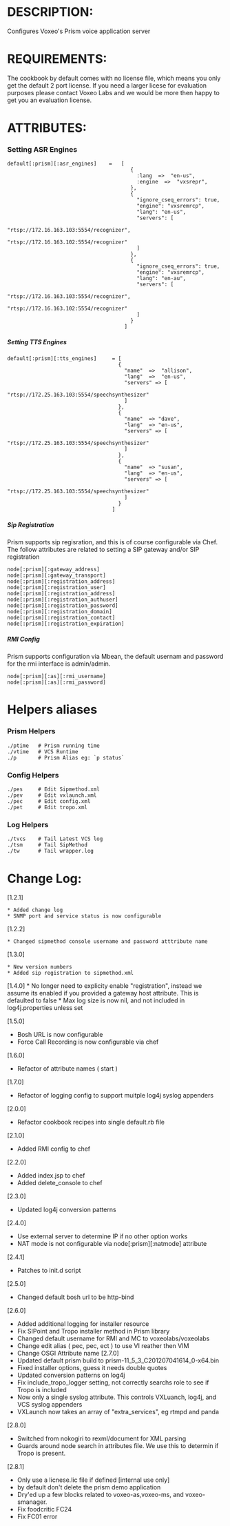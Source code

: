 # DESCRIPTION:
  Configures Voxeo's Prism voice application server

# REQUIREMENTS:

  The cookbook by default comes with no license file, which means you only get the default 2 port license.  If you need a larger licese for evaluation purposes please contact Voxeo Labs and we would be more then happy to get you an evaluation license.

# ATTRIBUTES:


### Setting ASR Engines

    default[:prism][:asr_engines]    =   [
                                            {
                                              :lang  =>  "en-us",
                                              :engine  =>  "vxsrepr",
                                            },
                                            {
                                              "ignore_cseq_errors": true,
                                              "engine": "vxsremrcp",
                                              "lang": "en-us",
                                              "servers": [
                                                "rtsp://172.16.163.103:5554/recognizer",
                                                "rtsp://172.16.163.102:5554/recognizer"
                                              ]
                                            },
                                            {
                                              "ignore_cseq_errors": true,
                                              "engine": "vxsremrcp",
                                              "lang": "en-au",
                                              "servers": [
                                                "rtsp://172.16.163.103:5554/recognizer",
                                                "rtsp://172.16.163.102:5554/recognizer"
                                              ]
                                            }
                                          ]

##### Setting TTS Engines

    default[:prism][:tts_engines]     = [
                                        {
                                          "name"  =>  "allison",
                                          "lang"  =>  "en-us",
                                          "servers" => [
                                            "rtsp://172.25.163.103:5554/speechsynthesizer"
                                          ]
                                        },
                                        {
                                          "name"  => "dave",
                                          "lang"  => "en-us",
                                          "servers" => [
                                            "rtsp://172.25.163.103:5554/speechsynthesizer"
                                          ]
                                        },
                                        {
                                          "name"  => "susan",
                                          "lang"  => "en-us",
                                          "servers" => [
                                            "rtsp://172.25.163.103:5554/speechsynthesizer"
                                          ]
                                        }
                                      ]


##### Sip Registration

Prism supports sip regisration, and this is of course configurable via Chef.  The follow attributes are related to setting a SIP gateway and/or SIP registration

    node[:prism][:gateway_address]
    node[:prism][:gateway_transport]
    node[:prism][:registration_address]
    node[:prism][:registration_user]
    node[:prism][:registration_address]
    node[:prism][:registration_authuser]
    node[:prism][:registration_password]
    node[:prism][:registration_domain]
    node[:prism][:registration_contact]
    node[:prism][:registration_expiration]


##### RMI Config

 Prism supports configuration via Mbean, the default usernam and password for the rmi interface is admin/admin.

    node[:prism][:as][:rmi_username]
    node[:prism][:as][:rmi_password]


# Helpers aliases

### Prism Helpers
    ./ptime   # Prism running time
    ./vtime   # VCS Runtime
    ./p       # Prism Alias eg: `p status`

### Config Helpers
    ./pes     # Edit Sipmethod.xml
    ./pev     # Edit vxlaunch.xml
    ./pec     # Edit config.xml
    ./pet     # Edit tropo.xml

### Log Helpers
    ./tvcs    # Tail Latest VCS log
    ./tsm     # Tail SipMethod
    ./tw      # Tail wrapper.log


# Change Log:

[1.2.1]

    * Added change log
    * SNMP port and service status is now configurable

[1.2.2]

    * Changed sipmethod console username and password atttribute name

[1.3.0]

    * New version numbers
    * Added sip registration to sipmethod.xml

[1.4.0]
    * No longer need to explicity enable "registration", instead we assume its enabled if you provided a gateway host attribute.  This is defaulted to false
    * Max log size is now nil, and not included in log4j.properties unless set

[1.5.0]
   * Bosh URL is now configurable
   * Force Call Recording is now configurable via chef

[1.6.0]
   * Refactor of attribute names ( start )

[1.7.0]
   * Refactor of logging config to support muitple log4j syslog appenders

[2.0.0]
   * Refactor cookbook recipes into single default.rb file

[2.1.0]
   * Added RMI config to chef

[2.2.0]
   * Added index.jsp to chef
   * Added delete_console to chef

[2.3.0]
   * Updated log4j conversion patterns

[2.4.0]
   * Use external server to determine IP if no other option works
   * NAT mode is not configurable via node[:prism][:natmode] attribute

[2.4.1]
   * Patches to init.d script

[2.5.0]
   * Changed default bosh url to be http-bind

[2.6.0]
   * Added additional logging for installer resource
   * Fix SIPoint and Tropo installer method in Prism library
   * Changed default username for RMI and MC to voxeolabs/voxeolabs
   * Change edit alias ( pec, pec, ect ) to use VI reather then VIM
   * Change OSGI Attribute name
[2.7.0]
   * Updated default prism build to prism-11_5_3_C201207041614_0-x64.bin
   * Fixed installer options, guess it needs double quotes
   * Updated conversion patterns on log4j
   * Fix include_tropo_logger setting, not correctly searchs role to see if Tropo is included
   * Now only a single syslog attribute.  This controls VXLuanch, log4j, and VCS syslog appenders
   * VXLaunch now takes an array of "extra_services", eg rtmpd and panda

[2.8.0]
   * Switched from nokogiri to rexml/document for XML parsing
   * Guards around node search in attributes file.  We use this to determin if Tropo is present.

[2.8.1]
   * Only use a licnese.lic file if defined [internal use only]
   * by default don't delete the prism demo application
   * Dry'ed up a few blocks related to voxeo-as,voxeo-ms, and voxeo-smanager.
   * Fix foodcritic FC24
   * Fix FC01 error
